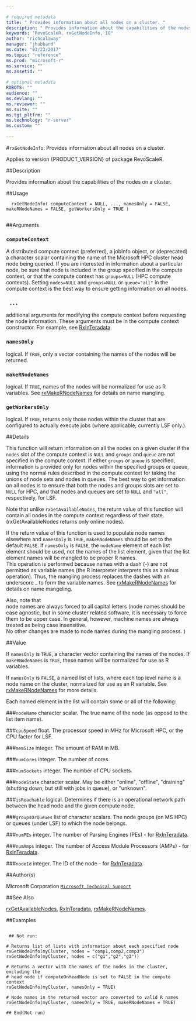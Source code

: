 ```yaml
--- 
 
# required metadata 
title: " Provides information about all nodes on a cluster. " 
description: " Provides information about the capabilities of the nodes on a cluster. " 
keywords: "RevoScaleR, rxGetNodeInfo, IO" 
author: "richcalaway" 
manager: "jhubbard" 
ms.date: "03/23/2017" 
ms.topic: "reference" 
ms.prod: "microsoft-r" 
ms.service: "" 
ms.assetid: "" 
 
# optional metadata 
ROBOTS: "" 
audience: "" 
ms.devlang: "" 
ms.reviewer: "" 
ms.suite: "" 
ms.tgt_pltfrm: "" 
ms.technology: "r-server" 
ms.custom: "" 
 
--- 
```

 
 
 #`rxGetNodeInfo`:  Provides information about all nodes on a cluster. 

 Applies to version {PRODUCT_VERSION} of package RevoScaleR.
 
 ##Description
 
Provides information about the capabilities of the nodes on a cluster.
 
 
 
 ##Usage

```   
  rxGetNodeInfo( computeContext = NULL, ..., namesOnly = FALSE, makeRNodeNames = FALSE, getWorkersOnly = TRUE )
 
```
 
 
 ##Arguments

   
  
 ### `computeContext`
 A distributed compute context (preferred), a jobInfo object, or (deprecated) a character scalar containing the name of the Microsoft HPC cluster head node being queried.  If you are interested in information about a particular node, be sure that node is included in the group specified in the compute context, or that the compute context has `groups=NULL` (HPC compute contexts).    Setting `nodes=NULL` and `groups=NULL` or `queue="all"` in the compute context is the best way to ensure getting information on all nodes. 
  
  
  
 ### ` ...`
 additional arguments for modifying the compute context before requesting the node information.  These arguments must be in the compute context constructor. For example, see [RxInTeradata](RxInTeradata.md). 
  
  
  
 ### `namesOnly`
 logical. If `TRUE`, only a vector containing the names of the nodes will be returned. 
  
  
  
 ### `makeRNodeNames`
 logical. If `TRUE`, names of the nodes will be normalized for use  as R variables.  See [rxMakeRNodeNames](rxMakeRNodeNames.md) for details on name mangling. 
  
  
  
 ### `getWorkersOnly`
 logical.  If `TRUE`, returns only those nodes within the cluster that are configured to actually execute jobs (where applicable; currently LSF only.). 
  
 
 
 
 ##Details
 
This function will return information on all the nodes on a given cluster if the `nodes` 
slot of the compute context is `NULL` and `groups` and `queue` are not 
specified in the compute context. If either `groups` or `queue` is specified,
information is provided only for nodes within the specified groups or queue, 
using the normal rules described in the compute context for taking the unions of node sets 
and nodes in queues.  The best way to get information on all nodes is to ensure that both 
the nodes and groups slots are set to `NULL` for HPC, and that nodes and 
queues are set to `NULL` and `"all"`, respectively, for LSF.

Note that unlike `rxGetAvailableNodes`, the return value of this function will 
contain all nodes in the compute context regardless of their state.  
(rxGetAvailableNodes returns only online nodes).

If the return value of this function is used to populate node names elsewhere and 
`namesOnly` is `TRUE`, `makeRNodeNames` should be set to the default `FALSE`.
If `namesOnly` is `FALSE`, the `nodeName` element of each list element should 
be used, not the names of the list element, given that the list element names will be 
mangled to be proper R names.  
This operation is performed because names with a dash (-) are not permitted as variable names 
(the R interpreter interprets this as a minus operation).  Thus, the mangling process replaces the 
dashes with an underscore _ to form the variable names.
See [rxMakeRNodeNames](rxMakeRNodeNames.md) for details on name mangeling.

Also, note that  
node names are always forced to all capital letters (node names should be case agnostic, but in 
some cluster related software, it is necessary to force them to be upper case.
In general, however, machine names are always treated as being case insensitive.  
No other changes are made to node names during the mangling process.
)
 
 
 
 ##Value
 
If `namesOnly` is `TRUE`, a character vector containing the names of the nodes. 
If `makeRNodeNames` is `TRUE`, these names will be normalized for use as R variables.

If `namesOnly` is `FALSE`, a named list of lists, where each top level name is a node name 
on the cluster, normalized for use as an R variable.  See [rxMakeRNodeNames](rxMakeRNodeNames.md) for
more details.

Each named element in the list will contain some or all of the following:


###`nodeName`
character scalar.  The true name of the node (as opposd to the list item name).


###`cpuSpeed`
float.  The processor speed in MHz for Microsoft HPC, or the CPU factor for LSF.


###`memSize`
integer.  The amount of RAM in MB.


###`numCores`
integer.  The number of cores.


###`numSockets`
integer.  The number of CPU sockets.


###`nodeState`
character scalar.  May be either "online", "offline", "draining" (shutting down, but still with jobs in queue), or "unknown".


###`isReachable`
logical.  Determines if there is an operational network path between the head node and the given compute node.


###`groupsOrQueues`
list of character scalars.  The node groups (on MS HPC) or queues (under LSF) to which the node belongs.


###`numPEs`
integer. The number of Parsing Engines (PEs) - for [RxInTeradata](RxInTeradata.md).


###`numAmps`
integer. The number of Access Module Processors (AMPs) - for [RxInTeradata](RxInTeradata.md).


###`nodeId`
integer. The ID of the node - for [RxInTeradata](RxInTeradata.md).


 
 ##Author(s)
 
Microsoft Corporation [`Microsoft Technical Support`](https://go.microsoft.com/fwlink/?LinkID=698556&clcid=0x409)

 
 
 ##See Also
 
[rxGetAvailableNodes](rxGetAvailableNodes.md),
[RxInTeradata](RxInTeradata.md),
[rxMakeRNodeNames](rxMakeRNodeNames.md).
   
 ##Examples

 ```
   
  ## Not run:
 
# Returns list of lists with information about each specified node
rxGetNodeInfo(myCluster, nodes = "comp1,comp2,comp3")
rxGetNodeInfo(myCluster, nodes = c("g1","g2","g3"))

# Returns a vector with the names of the nodes in the cluster, excluding the 
# head node if computeOnHeadNode is set to FALSE in the compute context
rxGetNodeInfo(myCluster, namesOnly = TRUE)

# Node names in the returned vector are converted to valid R names
rxGetNodeInfo(myCluster, namesOnly = TRUE, makeRNodeNames = TRUE)

 ## End(Not run) 
  
 
```
 
 
